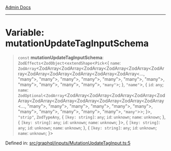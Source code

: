[Admin Docs](/)

***

# Variable: mutationUpdateTagInputSchema

> `const` **mutationUpdateTagInputSchema**: `ZodEffects`\<`ZodObject`\<`extendShape`\<`Pick`\<\{ `name`: `ZodArray`\<ZodArray\<ZodArray\<ZodArray\<ZodArray\<ZodArray\<ZodArray\<ZodArray\<ZodArray\<ZodArray\<ZodArray\<ZodArray\<..., "many"\>, "many"\>, "many"\>, "many"\>, "many"\>, "many"\>, "many"\>, "many"\>, "many"\>, "many"\>, "many"\>, `"many"`\>; \}, `"name"`\>, \{ `id`: `any`; `name`: `ZodOptional`\<`ZodArray`\<ZodArray\<ZodArray\<ZodArray\<ZodArray\<ZodArray\<ZodArray\<ZodArray\<ZodArray\<ZodArray\<ZodArray\<ZodArray\<..., "many"\>, "many"\>, "many"\>, "many"\>, "many"\>, "many"\>, "many"\>, "many"\>, "many"\>, "many"\>, "many"\>, `"many"`\>\>; \}\>, `"strip"`, `ZodTypeAny`, \{ `[key: string]`: `any`;  `id`: `unknown`; `name`: `unknown`; \}, \{ `[key: string]`: `any`;  `id`: `unknown`; `name`: `unknown`; \}\>, \{ `[key: string]`: `any`;  `id`: `unknown`; `name`: `unknown`; \}, \{ `[key: string]`: `any`;  `id`: `unknown`; `name`: `unknown`; \}\>

Defined in: [src/graphql/inputs/MutationUpdateTagInput.ts:5](https://github.com/PratapRathi/talawa-api/blob/d256975b8804135eeae09572d0d303ebdab3b3d4/src/graphql/inputs/MutationUpdateTagInput.ts#L5)

